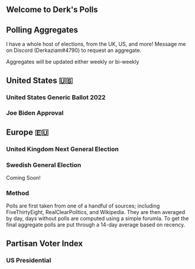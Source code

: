 ## Welcome to Derk's Polls

## Polling Aggregates

I have a whole host of elections, from the UK, US, and more! Message me on Discord (Derkaziam#4790) to request an aggregate.

Aggregates will be updated either weekly or bi-weekly

## United States 🇺🇸

### United States Generic Ballot 2022
<div class="flourish-embed flourish-chart" data-src="visualisation/10673157"><script src="https://public.flourish.studio/resources/embed.js"></script></div>

### Joe Biden Approval 

<div class="flourish-embed flourish-chart" data-src="visualisation/10718866"><script src="https://public.flourish.studio/resources/embed.js"></script></div>

## Europe 🇪🇺

### United Kingdom Next General Election
<div class="flourish-embed flourish-chart" data-src="visualisation/10672849"><script src="https://public.flourish.studio/resources/embed.js"></script></div>

### Swedish General Election

Coming Soon!

### Method

Polls are first taken from one of a handful of sources; including FiveThirtyEight, RealClearPolitics, and Wikipedia. They are then averaged by day, days without polls are computed using a simple forumla. To get the final aggregate polls are put through a 14-day average based on recency.

## Partisan Voter Index

### US Presidential
<div class="flourish-embed flourish-map" data-src="visualisation/10775624"><script src="https://public.flourish.studio/resources/embed.js"></script></div>

